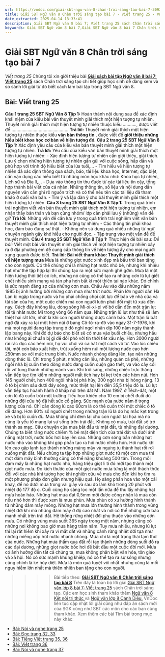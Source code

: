 ```yaml
---
url: https://vndoc.com/giai-sbt-ngu-van-8-chan-troi-sang-tao-bai-7-309398
title: Giải SBT Ngữ văn 8 Chân trời sáng tạo bài 7 - Viết trang 25 - VnDoc.com
date_extracted: 2025-04-14 13:33:41
description: Giải SBT Ngữ văn 8 bài 7: Viết trang 25 sách Chân trời sáng tạo có đáp án chi tiết cho các bạn cùng tham khảo.
keywords: Giải SBT Ngữ văn 8 bài 7,Giải SBT Ngữ văn 8 bài 7 Chân trời sáng tạo,Giải sách bài tập Ngữ văn CTST lớp 8,Ngữ văn lớp 8 Chân trời sáng tạo,giải bài tập ngữ văn lớp 8,bài Viết trang 25,giải SBT ngữ văn 8 CTST trang 25
---
```


# Giải SBT Ngữ văn 8 Chân trời sáng tạo bài 7
 _Viết trang 25_
Chúng tôi xin giới thiệu bài **[Giải sách bài tập Ngữ văn 8 bài 7: Viết trang 25](<https://vndoc.com/giai-sbt-ngu-van-8-chan-troi-sang-tao-bai-7-309398>)** sách Chân trời sáng tạo chi tiết giúp học sinh dễ dàng xem và so sánh lời giải từ đó biết cách làm bài tập trong SBT Ngữ văn 8.
## **Bài: Viết trang 25**
**Câu 1 trang 25 SBT Ngữ Văn 8 Tập 1:** Hoàn thành nội dung sau để xác định khái niệm của kiểu bài văn thuyết minh giải thích một hiện tượng tự nhiên.
Thuyết minh giải thích một hiện tượng tự nhiên thuộc kiểu ..........., được viết để ..............................................
**Trả lời:**
Thuyết minh giải thích một hiện tượng tự nhiên thuộc kiểu **văn bản thông tin** , được viết để **giới thiệu những hiểu biết khoa học cơ bản về hiện tượng đó**.
**Câu 2 trang 25 SBT Ngữ Văn 8 Tập 1:** Xác định yêu cầu của kiểu văn bản thuyết minh giải thích một hiện tượng tự nhiên.
**Trả lời:**
Yêu cầu của kiểu văn bản thuyết minh giải thích một hiện tượng tự nhiên:
\- Xác định hiện tượng tự nhiên cần giới thiệu, giải thích. Lưu ý chọn những hiện tượng tự nhiên gần gũi với cuộc sống, hấp dẫn và phù hợp với trình độ hiểu biết của lứa tuổi,…
\- Tìm hiểu về hiện tượng tự nhiên đã xác định thông qua sách, báo, tài liệu khoa học, Internet; đặc biệt, cần vận dụng các hiểu biết từ những môn học khác như: Khoa học tự nhiên, Lịch sử và Địa lí,…
\- Dựa vào thông tin thu được từ các tài liệu tin cậy, tổng hợp thành bài viết của cá nhân. Những thông tin, số liệu và nội dung dẫn nguyên văn cần ghi rõ nguồn trích và có thể nêu tên các tài liệu đã tham khảo ở cuối văn bản.
\- Tìm ý và lập dàn ý cho bài thuyết minh giải thích một hiện tượng tự nhiên.
**Câu 3 trang 25 SBT Ngữ Văn 8 Tập 1:** Trong quá trình trải nghiệm viết văn bản thuyết minh giải thích một hiện tượng tự nhiên, em nhận thấy bản thân và bạn cùng nhóm/ lớp cần phải lưu ý \(những\) vấn đề gì?
**Trả lời:**
Những vấn đề cần lưu ý trong quá trình trải nghiệm viết văn bản thuyết minh giải thích một hiện tượng tự nhiên:
\- Các thông tin phải khoa học, đảm bảo đúng sự thật.
\- Không nên sử dụng quá nhiều những từ ngữ chuyên ngành gây khó hiểu cho người đọc.
\- Tập trung vào một vấn đề để thuyết minh.
**Câu 4 trang 25 SBT Ngữ Văn 8 Tập 1:** Thực hiện đề bài sau:
_Đề bài:_ Viết một bài văn thuyết minh giải thích về một hiện tượng tự nhiên xảy ra ở địa phương em để cung cấp thông tin về hiện tượng ấy cho mọi người xung quanh được biết.
**Trả lời:**
**Bài viết tham khảo: Thuyết minh giải thích về hiện tượng mưa**
Mưa là những giọt nước xinh đẹp mà bầu trời ban tặng cho con người. Có thể chúng chỉ là những hạt nước nhỏ bé, nhưng khi nhiều hạt như thê tập hợp lại thì chúng tạo ra một sức mạnh ghê gớm. Mưa là một hiện tượng thời tiết có ích, nhưng nó cũng có thể tạo ra những cơn lũ lụt giết chết nhiều sinh mạng và tàn phá hơn bất kì một thiên tai nào khác. Đó chính là sức mạnh đáng sợ của những cơn mưa.
Châu Âu vào đầu những năm 1985 bị ảnh hưởng bởi những cơn mưa như trút nước. Phần lớn người dân Hà Lan bị ngập trong nước và họ phải chống chọi cật lực để bảo vệ nhà cửa và tài sản của họ, một cuộc chiến mà con người luôn phải đối mặt từ xưa đến nay. Cách đây không lâu, dòng sông Mi-xi-xi-pi vỡ bờ dẫn đến một trận lụt tồi tệ nhất nước Mĩ trong vòng 66 năm qua. Những trận lũ lụt như thế sẽ làm thiệt hại rất lớn, nhất là khi con người không được cảnh báo.
Một trận lũ bất ngờ đã xảy ra tại một hẻm núi ở bang Cô-lô-ra-đô vào ngày 31-7-1976, khi mà mọi người đang tập trung ở đó nghỉ ngơi nhân dịp 100 năm ngày thành lập bang này. Khi đó dự báo cho biết sẽ có mưa vào buổi chiều, nhưng hầu như không ai chuẩn bị gì để đối phó với tin thời tiết xấu này. Hơn 3000 người rải rác dọc các hẻm núi, họ vui chơi và ca hát một cách vô tư. Vào lúc chiều tôi, một cơn bão xuất hiện, trút xuống hẻm núi một lượng nước cao hơn 250mm so với mức trung bình. Nước nhanh chóng dâng lên, tạo nên những dòng thác lũ. Chỉ trong 5 phút, những căn lều, những quán cà phê, những ngôi nhà bị cuốn theo dòng nước đang cuồn cuộn gào thét, va vào cây cối rồi vỡ tung thành những mảnh vụn. Khi trời sáng, những chiếc trực thăng vẫn tiếp tục tìm kiếm những người mất tích hay bị kẹt trên các hẻm núi. Hơn 145 người chết, hơn 400 ngôi nhà bị phá hủy, 300 ngôi nhà bị hỏng nặng. 13 ô tô bị chìm sâu dưới đáy sông, mức thiệt hại lên đến 35,5 triệu đô la.
Lũ lụt vẫn tiếp tục hoành hành ở khắp nơi trên đất Mĩ. Năm 1997, ở Têch-dát, một cơn lũ đã cuốn trôi một trường Tiểu học khiến cho 10 em bị chết đuối dù những đội cứu hộ đã hết sức cố gắng.
Sức mạnh của nước nằm ở trọng lượng của nó. Chỉ cần dòng lũ cao 60cm là có thể cuốn trôi một chiếc ô tô dễ dàng. Hơn 60% số người chết trong những trận lũ là do họ mắc kẹt trong xe và bị lũ cuốn đi..
Mưa không chỉ đem lại cho con người tai họa mà nó cũng là yếu tố mang lại sự sống trên trái đất. Không có mưa, trái đất sẽ trở thành sa mạc. Câu chuyện của mưa bắt đầu từ mặt đất, từ những đại dương. Chúng ta biết rằng nước chiếm % bề mặt diện tích của trái đất và dưới ánh nắng mặt trời, nước bốc hơi bay lên cao. Những cơn sóng bắn những hạt nước nhỏ vào không khí góp phần tạo ra hơi nước nhiều hơn. Hơi nước khi lên cao gặp lạnh tạo thành những mảng mây và ngưng tụ thành hạt rồi rơi xuống mặt đất. Nếu chúng ta tập hợp những giọt nước từ một cơn mưa thì một đám mây bình thường cũng có thể nặng khoảng 500 tấn. Trong mỗi đám mây là những hạt nước nhỏ, hàng triệu giọt li ti đó mới tạo thành một giọt nước mưa.
Đo kích thước của một giọt nước mưa từng là một thách thức đối với các nhà khí tượng học khi nghiên cứu về mưa cho đến khi họ tìm ra một phương pháp đơn giản nhưng hiệu quả. Họ sàng phấn hoa vào một cái khay, để nó dưới mưa trong vài giây và sau đó làm khô trong 20 phút với nhiệt độ 177 độ c. Cuối cùng họ sàng lọc một lần nữa để thu lấy những hạt mưa hoàn hảo. Những hạt mưa đạt 0,5mm mới được công nhận là mưa còn nếu nhỏ hơn thì được xem là mưa phùn. Mưa phùn có xu hướng hình thành từ những đám mây mỏng. Những hạt mưa lớn thường hình thành trong vùng nhiệt đới khi mà những đám mây ở độ cao nhất và nơi có thể những cơn bão mạnh nhất trên trái đất. Hệ thống rừng nhiệt đới phụ thuộc vào những cơn mưa. Có những vùng mưa suốt 365 ngày trong một năm, nhưng cũng có những nơi không bao giờ mưa hàng trăm năm.
Tuy mưa nhiều, nhưng lũ lụt thì lại rất hiếm khi xảy ra vì mặt đất và những cánh rừng nhiệt đới tựa như những miếng xốp hút nước nhanh chóng. Mưa chỉ là một trạng thái tạm thời của nước. Những hạt mưa thấm qua đất rồi tạo thành những dòng suối đổ ra các đại dương, những giọt nước bốc hơi để bắt đầu một cuộc đời mới.
Mưa có ảnh hưởng đến tất cả chúng ta, mưa không phân biệt văn hóa, tôn giáo và xã hội. Nó có sức mạnh khủng khiếp, nó có thể tạo ra sự sống nhưng cũng chính là kẻ hủy diệt. Mưa là món quà tuyệt vời nhất nhưng cũng là mối nguy hiểm lớn nhất mà thiên nhiên ban tặng cho con người.
>>>> Bài tiếp theo: **[Giải SBT Ngữ văn 8 Chân trời sáng tạo bài 8](<https://vndoc.com/giai-sbt-ngu-van-8-chan-troi-sang-tao-bai-8-309399>)**
Trên đây là toàn bộ lời giải [Giải SBT Ngữ văn lớp 8 bài 7: Viết trang 25](<https://vndoc.com/giai-sbt-ngu-van-8-chan-troi-sang-tao-bai-7-309398>) sách Chân trời sáng tạo. Các em học sinh tham khảo thêm [Ngữ văn 8 Kết nối tri thức ](<https://vndoc.com/ngu-van-8-ket-noi-tri-thuc>)và [Ngữ văn lớp 8 Cánh Diều.](<https://vndoc.com/ngu-van-8-canh-dieu>) VnDoc liên tục cập nhật lời giải cũng như đáp án sách mới của SGK cũng như SBT các môn cho các bạn cùng tham khảo.
Xem thêm các bài Tìm bài trong mục này khác:
  * [Bài: Nói và nghe trang 25](</giai-sbt-ngu-van-8-chan-troi-sang-tao-bai-8-309399>)
  * [Bài: Đọc trang 32, 33](</giai-sbt-ngu-van-8-chan-troi-sang-tao-bai-9-309403>)
  * [Bài: Tiếng Việt trang 35, 36](</giai-sbt-ngu-van-8-chan-troi-sang-tao-bai-10-309408>)
  * [Bài: Viết trang 36](</giai-sbt-ngu-van-8-chan-troi-sang-tao-bai-11-309412>)
  * [Bài: Nói và nghe trang 37](</giai-sbt-ngu-van-8-chan-troi-sang-tao-bai-12-309415>)

